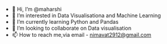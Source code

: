 - 👋 Hi, I’m @maharshi
- 👀 I’m interested in Data Visualisationa and Machine Learning
- 🌱 I’m currently learning Python and Pandas
- 💞️ I’m looking to collaborate on Data visualisation
- 📫 How to reach me,via email - nimavat2912@gmail.com

<!---
madhav076/madhav076 is a ✨ special ✨ repository because its `README.md` (this file) appears on your GitHub profile.
You can click the Preview link to take a look at your changes.
--->
